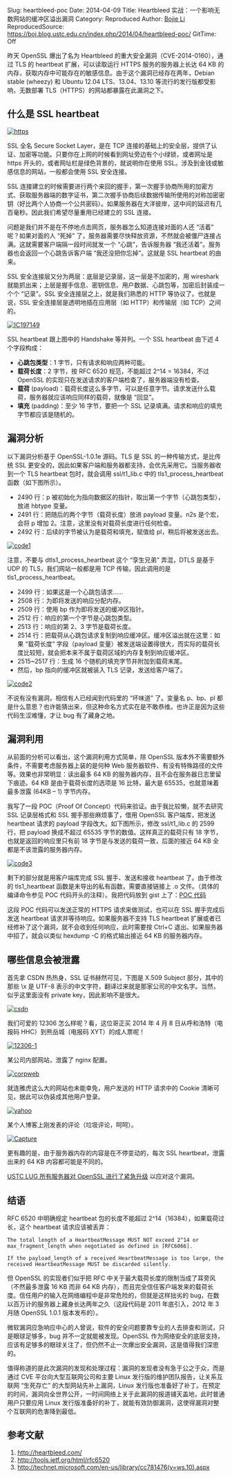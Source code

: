 Slug: heartbleed-poc
Date: 2014-04-09
Title: Heartbleed 实战：一个影响无数网站的缓冲区溢出漏洞
Category: Reproduced
Author: <a href=https://boj.blog.ustc.edu.cn>Bojie Li</a>
ReproducedSource: https://boj.blog.ustc.edu.cn/index.php/2014/04/heartbleed-poc/
GitTime: Off

昨天 OpenSSL 爆出了名为 Heartbleed 的重大安全漏洞（CVE-2014-0160），通过
TLS 的 heartbeat 扩展，可以读取运行 HTTPS 服务的服务器上长达 64 KB
的内存，获取内存中可能存在的敏感信息。由于这个漏洞已经存在两年，Debian
stable (wheezy) 和 Ubuntu 12.04 LTS、13.04、13.10
等流行的发行版都受影响，无数部署 TLS（HTTPS）的网站都暴露在此漏洞之下。

什么是 SSL heartbeat
--------------------

[![https](/images/reproduced/heartbleed-poc/https.png)](/images/reproduced/heartbleed-poc/https.png)

SSL 全名 Secure Socket Layer，是在 TCP
连接的基础上的安全层，提供了认证、加密等功能。只要你在上网的时候看到网址旁边有个小绿锁，或者网址是
https 开头的，或者网址栏是绿色背景的，就说明你在使用
SSL。涉及到金钱或敏感信息的网站，一般都会使用 SSL 安全连接。

SSL
连接建立的时候需要进行两个来回的握手，第一次握手协商所用的加密方式、获取服务器端的数字证书，第二次握手协商后续数据传输所使用的对称加密密钥（好比两个人协商一个公共密码）。如果服务器在大洋彼岸，这中间的延迟有几百毫秒。因此我们希望尽量重用已经建立的
SSL 连接。

问题是我们并不是在不停地点击网页，服务器怎么知道连接对面的人还 “活着”
呢？如果对面的人 “死掉”
了，服务器需要尽快释放资源，不然就会被僵尸连接占满。这就需要客户端隔一段时间就发一个
“心跳”，告诉服务器 “我还活着”。服务器也会返回一个心跳告诉客户端
“我还没把你忘掉”。这就是 SSL heartbeat 的由来。

SSL 安全连接层又分为两层：底层是记录层，这一层是不加密的，用 wireshark
就能抓出来；上层是握手信息、密钥信息、用户数据、心跳包等，加密后封装成一个个
“记录”。SSL 安全连接层之上，就是我们熟悉的 HTTP 等协议了。也就是说，SSL
安全连接层是透明地插在应用层（如 HTTP）和传输层（如 TCP）之间的。

[![IC197149](/images/reproduced/heartbleed-poc/IC197149.gif)](/images/reproduced/heartbleed-poc/IC197149.gif)

SSL heartbeat 跟上图中的 Handshake 等并列。一个 SSL heartbeat 由下述 4
个字段构成：

-   **心跳包类型**：1 字节，只有请求和响应两种可能。
-   **载荷长度**：2 字节，按 RFC 6520 规范，不能超过 2\^14 = 16384，不过
    OpenSSL 的实现只在发送请求的客户端检查了，服务器端没有检查。
-   **载荷**
    (payload)：载荷长度这么多字节，可以是任意字节。请求发送什么载荷，服务器就应该响应同样的载荷，就像是 “回显”。
-   **填充** (padding)：至少 16 字节，要把一个 SSL
    记录填满。请求和响应的填充字节都应该是随机的。

漏洞分析
--------

以下漏洞分析基于 OpenSSL-1.0.1e 源码。TLS 是 SSL
的一种传输方式，是比传统 SSL
更安全的，因此如果客户端和服务器都支持，会优先采用它。当服务器收到一个
TLS heartbeat 包时，就会调用 ssl/t1\_lib.c 中的 tls1\_process\_heartbeat
函数（如下图所示）。

-   2490 行：p
    被初始化为指向数据区的指针，取出第一个字节（心跳包类型），放进
    hbtype 变量。
-   2491 行：把随后的两个字节（载荷长度）放进 payload 变量。n2s
    是个宏，会将 p 增加 2。注意，这里没有对载荷长度进行任何检查。
-   2492 行：后续的字节被认为是载荷和填充，赋值给 pl，稍后将被发送出去。

[![code1](/images/reproduced/heartbleed-poc/code1.png)](/images/reproduced/heartbleed-poc/code1.png)

注意，不要与 dtls1\_process\_heartbeat 这个 “孪生兄弟” 弄混，DTLS 是基于
UDP 的 TLS，我们网站一般都是用 TCP 传输，因此调用的是
tls1\_process\_heartbeat。

-   2499 行：如果这是一个心跳包请求……
-   2508 行：为即将发送的响应分配内存。
-   2509 行：使用 bp 作为即将发送的缓冲区指针。
-   2512 行：响应的第一个字节是心跳包类型。
-   2513 行：响应的第 2、3 字节是载荷长度。
-   2514
    行：把载荷从心跳包请求复制到响应缓冲区。缓冲区溢出就在这里：如果
    “载荷长度” 字段（payload
    变量）被发送端设置得很大，而实际的载荷长度比较短，就会把本来不属于载荷区域的内存复制到响应缓冲区。
-   2515\~2517 行：生成 16 个随机的填充字节并附加到载荷末尾。
-   然后，bp 指向的缓冲区就被装入 TLS 记录，发送给客户端了。

[![code2](/images/reproduced/heartbleed-poc/code21.png)](/images/reproduced/heartbleed-poc/code21.png)

不说有没有漏洞，相信有人已经闻到代码里的 “坏味道” 了。变量名 p、bp、pl
都是什么意思？也许能猜出来，但这种命名方式实在是不敢恭维。也许正是因为这些代码生涩难懂，才让
bug 有了藏身之地。

漏洞利用
--------

从前面的分析可以看出，这个漏洞利用方式简单，除 OpenSSL
版本外不需要额外条件，不需要考虑服务器上装的是何种 Web
服务器软件、有没有特殊路径的文件等。效果也非常明显：读出最多 64 KB
的服务器内存，且不会在服务器日志里留下痕迹。64 KB 是由于载荷长度的选项是
16 比特，最大是 65535，也就意味着最多泄露 (64KB – 1) 字节内存。

我写了一段 POC（Proof Of Concept）代码来验证。由于我比较懒，就不去研究
SSL 记录层格式和 SSL 握手那些麻烦事了，借用 OpenSSL 客户端库，把发送
heartbeat 请求的 payload 字段改大。如下图所示，修改 ssl/t1\_lib.c 的
2599 行，把 payload 换成不超过 65535 字节的数值。这样真正的载荷只有 18
字节，也就是返回的响应里只有前 18 字节是与发送的载荷一致，后面的接近 64
KB 全都是不该泄露的服务器内存。

[![code3](/images/reproduced/heartbleed-poc/code3.png)](/images/reproduced/heartbleed-poc/code3.png)

剩下的部分就是用客户端库完成 SSL 握手、发送和接收 heartbeat
了。由于修改的 tls1\_heartbeat 函数是未导出的私有函数，需要直接链接上 .o
文件。（具体的编译命令参见 POC 代码开头的注释）。我把代码放到 gist
上了：[POC 代码](https://gist.github.com/bojieli/10164334)

这段 POC 代码可以发送正常的 HTTPS 请求来做测试，也可以在 SSL
握手完成后发送 heartbeat 请求并等待响应。如果服务器不支持 TLS heartbeat
扩展或者已经修补了这个漏洞，就不会收到任何响应，此时需要按 Ctrl+C
退出。如果服务器中招了，就会以类似 hexdump -C 的格式输出接近 64 KB
的服务器内存。

哪些信息会被泄露
----------------

首先拿 CSDN 热热身，SSL 证书赫然可见，下图是 X.509 Subject
部分，其中的那些 \\x 是 UTF-8
表示的中文字符，翻译过来就是那家公司的中文名字。当然，似乎这里面没有
private key，因此影响不是很大。

[![csdn](/images/reproduced/heartbleed-poc/csdn.png)](/images/reproduced/heartbleed-poc/csdn.png)

我们可爱的 12306 怎么样呢？看，这位哥正买 2014 年 4 月 8
日从呼和浩特（电报码 HHC）到熊岳城（电报码 XYT）的成人票呢！

[![12306-1](/images/reproduced/heartbleed-poc/12306-1.png)](/images/reproduced/heartbleed-poc/12306-1.png)

某公司内部网站，泄露了 nginx 配置。

[![corpweb](/images/reproduced/heartbleed-poc/corpweb.png)](/images/reproduced/heartbleed-poc/corpweb.png)

就连雅虎这么大的网站也未能幸免，用户发送的 HTTP 请求中的 Cookie
清晰可见，据此可以伪装成其他用户登录。

[![yahoo](/images/reproduced/heartbleed-poc/yahoo.png)](/images/reproduced/heartbleed-poc/yahoo.png)

某个人博客上刚发表的评论（垃圾评论，呵呵）。

[![Capture](/images/reproduced/heartbleed-poc/Capture.png)](/images/reproduced/heartbleed-poc/Capture.png)

更有趣的是，由于服务器内存的内容是在不停变动的，每次 SSL
heartbeat，泄露出来的 64 KB 内容都可能是不同的。

[USTC LUG 所有服务器对 OpenSSL
进行了紧急升级](https://servers.blog.ustc.edu.cn/index.php/2014/04/lug-openssl-upgrade/)
以应对这个漏洞。

结语
----

RFC 6520 中明确规定 heartbeat 包的长度不能超过
2\^14（16384），如果载荷过长，这个 heartbeat 请求应该被丢弃：

    The total length of a HeartbeatMessage MUST NOT exceed 2^14 or max_fragment_length when negotiated as defined in [RFC6066].

    If the payload_length of a received HeartbeatMessage is too large, the received HeartbeatMessage MUST be discarded silently.

但 OpenSSL 的实现者们似乎把 RFC
中关于最大载荷长度的限制当成了耳旁风（不然最多泄露 16 KB 而非 64 KB
内存），而且完全信任客户端发来的载荷长度。信任用户的输入在网络编程中是非常危险的，但就是这样拙劣的
bug，在数以百万计的服务器上藏身长达两年之久（这段代码是 2011
年底引入，2012 年 3 月随 OpenSSL 1.0.1 版本发布的）。

微软漏洞应急响应中心的人曾说，软件的安全问题要靠专业的人去排查和测试，只是眼球足够多，bug
并不一定就能被发现。OpenSSL
作为网络安全的底层支持，应该有足够多的眼球关注了，但仍然不止一次爆出安全漏洞，这是值得我们深思的。

值得称道的是此次漏洞的发现和处理过程：漏洞的发现者没有急于公之于众，而是通过
CVE 平台向大型互联网公司和主要 Linux 发行版的维护团队报告，让关系互联网
“生死存亡” 的大型网站先补上漏洞，Linux
发行版也准备好了补丁。在预定的时间，漏洞向全世界公开，一时间网络上关于此漏洞的报道铺天盖地，此时普通用户只要应用
Linux
发行版准备好的补丁，就能有效防御漏洞，这使得漏洞对整个互联网的危害降到最低。

参考文献
--------

1.  http://heartbleed.com/
2.  http://tools.ietf.org/html/rfc6520
3.  http://technet.microsoft.com/en-us/library/cc781476(v=ws.10).aspx

